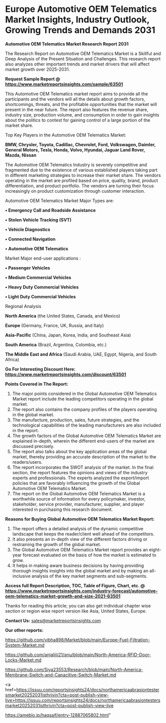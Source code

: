 # Europe Automotive OEM Telematics Market Insights, Industry Outlook, Growing Trends and Demands 2031

<strong>Automotive OEM Telematics Market Research Report 2031</strong>

The Research Report on Automotive OEM Telematics Market is a Skillful and Deep Analysis of the Present Situation and Challenges. This research report also analyzes other important trends and market drivers that will affect market growth over 2025-2031.

<strong>Request Sample Report @ <a href=https://www.marketreportsinsights.com/sample/63501>https://www.marketreportsinsights.com/sample/63501</a></strong>

This Automotive OEM Telematics market report aims to provide all the participants and the vendors will all the details about growth factors, shortcomings, threats, and the profitable opportunities that the market will present in the near future. The report also features the revenue share, industry size, production volume, and consumption in order to gain insights about the politics to contest for gaining control of a large portion of the market share.

Top Key Players in the Automotive OEM Telematics Market:

<strong>BMW, Chrysler, Toyota, Cadillac, Chevrolet, Ford, Volkswagen, Daimler, General Motors, Tesla, Honda, Volvo, Hyundai, Jaguar Land Rover, Mazda, Nissan</strong>

The Automotive OEM Telematics Industry is severely competitive and fragmented due to the existence of various established players taking part in different marketing strategies to increase their market share. The vendors operating in the market are profiled based on price, quality, brand, product differentiation, and product portfolio. The vendors are turning their focus increasingly on product customization through customer interaction.

Automotive OEM Telematics Market Major Types are:

<strong>• Emergency Call and Roadside Assistance

• Stolen Vehicle Tracking (SVT)

• Vehicle Diagnostics

• Connected Navigation

• Automotive OEM Telematics</strong>

Market Major end-user applications :

<strong>• Passenger Vehicles

• Medium Commercial Vehicles

• Heavy Duty Commercial Vehicles

• Light Duty Commercial Vehicles</strong>

Regional Analysis

</u><strong><b>North America</b></strong> (the United States, Canada, and Mexico)

<strong><b>Europe </b></strong>(Germany, France, UK, Russia, and Italy)

<strong><b>Asia-Pacific</b></strong> (China, Japan, Korea, India, and Southeast Asia)

<strong><b>South America</b></strong> (Brazil, Argentina, Colombia, etc.)

<strong><b>The Middle East and Africa</b></strong> (Saudi Arabia, UAE, Egypt, Nigeria, and South Africa)

<strong>Go For Interesting Discount Here: <a href=https://www.marketreportsinsights.com/discount/63501>https://www.marketreportsinsights.com/discount/63501</a></strong>

<strong>Points Covered in The Report:</strong>
<ol>
  <li>The major points considered in the Global Automotive OEM Telematics Market report include the leading competitors operating in the global market.</li>
  <li>The report also contains the company profiles of the players operating in the global market.</li>
  <li>The manufacture, production, sales, future strategies, and the technological capabilities of the leading manufacturers are also included in the report.</li>
  <li>The growth factors of the Global Automotive OEM Telematics Market are explained in-depth, wherein the different end-users of the market are discussed precisely.</li>
  <li>The report also talks about the key application areas of the global market, thereby providing an accurate description of the market to the readers/users.</li>
  <li>The report incorporates the SWOT analysis of the market. In the final section, the report features the opinions and views of the industry experts and professionals. The experts analyzed the export/import policies that are favorably influencing the growth of the Global Automotive OEM Telematics Market.</li>
  <li>The report on the Global Automotive OEM Telematics Market is a worthwhile source of information for every policymaker, investor, stakeholder, service provider, manufacturer, supplier, and player interested in purchasing this research document.</li>
</ol>
<strong>Reasons for Buying Global Automotive OEM Telematics Market Report:</strong>

<ol>
  <li>The report offers a detailed analysis of the dynamic competitive landscape that keeps the reader/client well ahead of the competitors.</li>
  <li>It also presents an in-depth view of the different factors driving or restraining the growth of the global market.</li>
  <li>The Global Automotive OEM Telematics Market report provides an eight-year forecast evaluated on the basis of how the market is estimated to grow.</li>
  <li>It helps in making aware business decisions by having providing thorough insights insights into the global market and by making an all-inclusive analysis of the key market segments and sub-segments.</li>
</ol>
<strong>Access full Report Description, TOC, Table of Figure, Chart, etc. @ <a href=https://www.marketreportsinsights.com/industry-forecast/automotive-oem-telematics-market-growth-and-size-2021-63501>https://www.marketreportsinsights.com/industry-forecast/automotive-oem-telematics-market-growth-and-size-2021-63501</a></strong>


Thanks for reading this article; you can also get individual chapter wise section or region wise report version like Asia, United States, Europe.

<strong>Contact Us:</strong>
sales@marketreportsinsights.com

<strong>Our other reports:</strong>

<a href=https://github.com/vibha898/Market/blob/main/Europe-Fuel-Filtration-System-Market.md>https://github.com/vibha898/Market/blob/main/Europe-Fuel-Filtration-System-Market.md</a>

<a href=https://github.com/anjaliiii21/anu/blob/main/North-America-RFID-Door-Locks-Market.md>https://github.com/anjaliiii21/anu/blob/main/North-America-RFID-Door-Locks-Market.md</a>

<a href=https://github.com/Siya23553/Research/blob/main/North-America-Membrane-Switch-and-Capacitive-Switch-Market.md>https://github.com/Siya23553/Research/blob/main/North-America-Membrane-Switch-and-Capacitive-Switch-Market.md</a>

<a href=https://issuu.com/reportsinsights24/docs/northamericaabrasiontestersmarket20252031isthrivin?cta=post-publish-view-live>https://issuu.com/reportsinsights24/docs/northamericaabrasiontestersmarket20252031isthrivin?cta=post-publish-view-live</a>

<a href=https://ameblo.jp/haqsaif/entry-12887065802.html>https://ameblo.jp/haqsaif/entry-12887065802.html</a>"
